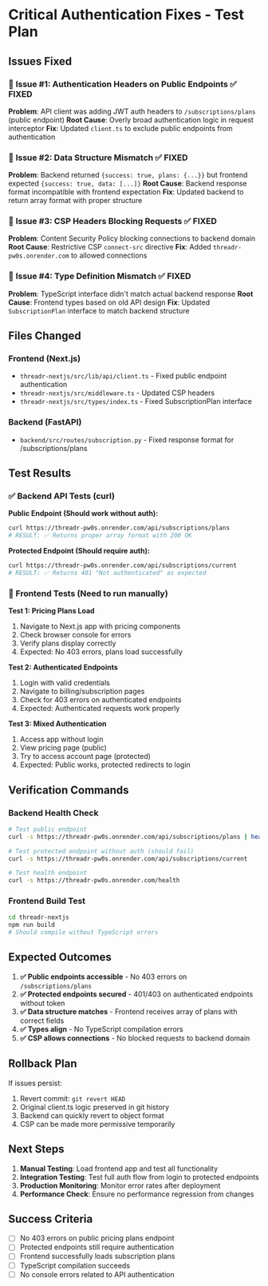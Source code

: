 # Critical Authentication Fixes - Test Plan

## Issues Fixed

### 🚨 **Issue #1: Authentication Headers on Public Endpoints** ✅ FIXED
**Problem**: API client was adding JWT auth headers to `/subscriptions/plans` (public endpoint)
**Root Cause**: Overly broad authentication logic in request interceptor
**Fix**: Updated `client.ts` to exclude public endpoints from authentication

### 🚨 **Issue #2: Data Structure Mismatch** ✅ FIXED  
**Problem**: Backend returned `{success: true, plans: {...}}` but frontend expected `{success: true, data: [...]}`
**Root Cause**: Backend response format incompatible with frontend expectation
**Fix**: Updated backend to return array format with proper structure

### 🚨 **Issue #3: CSP Headers Blocking Requests** ✅ FIXED
**Problem**: Content Security Policy blocking connections to backend domain
**Root Cause**: Restrictive CSP `connect-src` directive
**Fix**: Added `threadr-pw0s.onrender.com` to allowed connections

### 🚨 **Issue #4: Type Definition Mismatch** ✅ FIXED
**Problem**: TypeScript interface didn't match actual backend response
**Root Cause**: Frontend types based on old API design
**Fix**: Updated `SubscriptionPlan` interface to match backend structure

## Files Changed

### Frontend (Next.js)
- `threadr-nextjs/src/lib/api/client.ts` - Fixed public endpoint authentication
- `threadr-nextjs/src/middleware.ts` - Updated CSP headers
- `threadr-nextjs/src/types/index.ts` - Fixed SubscriptionPlan interface

### Backend (FastAPI)
- `backend/src/routes/subscription.py` - Fixed response format for /subscriptions/plans

## Test Results

### ✅ Backend API Tests (curl)

**Public Endpoint (Should work without auth):**
```bash
curl https://threadr-pw0s.onrender.com/api/subscriptions/plans
# RESULT: ✅ Returns proper array format with 200 OK
```

**Protected Endpoint (Should require auth):**
```bash
curl https://threadr-pw0s.onrender.com/api/subscriptions/current
# RESULT: ✅ Returns 401 "Not authenticated" as expected
```

### 🔄 Frontend Tests (Need to run manually)

**Test 1: Pricing Plans Load**
1. Navigate to Next.js app with pricing components
2. Check browser console for errors
3. Verify plans display correctly
4. Expected: No 403 errors, plans load successfully

**Test 2: Authenticated Endpoints**
1. Login with valid credentials
2. Navigate to billing/subscription pages
3. Check for 403 errors on authenticated endpoints
4. Expected: Authenticated requests work properly

**Test 3: Mixed Authentication**
1. Access app without login
2. View pricing page (public)
3. Try to access account page (protected)
4. Expected: Public works, protected redirects to login

## Verification Commands

### Backend Health Check
```bash
# Test public endpoint
curl -s https://threadr-pw0s.onrender.com/api/subscriptions/plans | head -100

# Test protected endpoint without auth (should fail)
curl -s https://threadr-pw0s.onrender.com/api/subscriptions/current

# Test health endpoint
curl -s https://threadr-pw0s.onrender.com/health
```

### Frontend Build Test
```bash
cd threadr-nextjs
npm run build
# Should compile without TypeScript errors
```

## Expected Outcomes

1. **✅ Public endpoints accessible** - No 403 errors on `/subscriptions/plans`
2. **✅ Protected endpoints secured** - 401/403 on authenticated endpoints without token
3. **✅ Data structure matches** - Frontend receives array of plans with correct fields
4. **✅ Types align** - No TypeScript compilation errors
5. **✅ CSP allows connections** - No blocked requests to backend domain

## Rollback Plan

If issues persist:
1. Revert commit: `git revert HEAD`
2. Original client.ts logic preserved in git history
3. Backend can quickly revert to object format
4. CSP can be made more permissive temporarily

## Next Steps

1. **Manual Testing**: Load frontend app and test all functionality
2. **Integration Testing**: Test full auth flow from login to protected endpoints  
3. **Production Monitoring**: Monitor error rates after deployment
4. **Performance Check**: Ensure no performance regression from changes

## Success Criteria

- [ ] No 403 errors on public pricing plans endpoint
- [ ] Protected endpoints still require authentication
- [ ] Frontend successfully loads subscription plans
- [ ] TypeScript compilation succeeds
- [ ] No console errors related to API authentication
